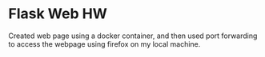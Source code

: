 # Flask Web HW

Created web page using a docker container, and then used port forwarding to access the webpage using firefox on my local machine.
